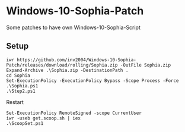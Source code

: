 # Windows-10-Sophia-Patch
Some patches to have own Windows-10-Sophia-Script

## Setup
```pwsh
iwr https://github.com/inv2004/Windows-10-Sophia-Patch/releases/download/rolling/Sophia.zip -OutFile Sophia.zip
Expand-Archive .\Sophia.zip -DestinationPath .
cd Sophia
Set-ExecutionPolicy -ExecutionPolicy Bypass -Scope Process -Force
.\Sophia.ps1
.\Step2.ps1
```

Restart

```pwsh
Set-ExecutionPolicy RemoteSigned -scope CurrentUser
iwr -useb get.scoop.sh | iex
.\ScoopSet.ps1
```

